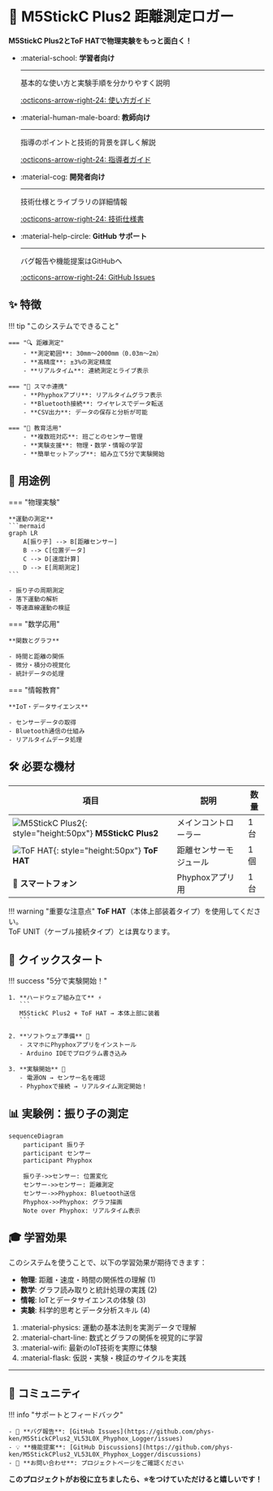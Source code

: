 # 🚀 M5StickC Plus2 距離測定ロガー

**M5StickC Plus2とToF HATで物理実験をもっと面白く！**

<div class="grid cards" markdown>

-   :material-school: **学習者向け**

    ---

    基本的な使い方と実験手順を分かりやすく説明

    [:octicons-arrow-right-24: 使い方ガイド](student.md)

-   :material-human-male-board: **教師向け**

    ---

    指導のポイントと技術的背景を詳しく解説

    [:octicons-arrow-right-24: 指導者ガイド](teacher.md)

-   :material-cog: **開発者向け**

    ---

    技術仕様とライブラリの詳細情報

    [:octicons-arrow-right-24: 技術仕様書](docs.md)

-   :material-help-circle: **GitHub サポート**

    ---

    バグ報告や機能提案はGitHubへ

    [:octicons-arrow-right-24: GitHub Issues](https://github.com/phys-ken/M5StickCPlus2_VL53L0X_Phyphox_Logger/issues)

</div>

## ✨ 特徴

!!! tip "このシステムでできること"
    
    === "🔍 距離測定"
        - **測定範囲**: 30mm～2000mm（0.03m～2m）
        - **高精度**: ±3%の測定精度
        - **リアルタイム**: 連続測定とライブ表示
    
    === "📱 スマホ連携"
        - **Phyphoxアプリ**: リアルタイムグラフ表示
        - **Bluetooth接続**: ワイヤレスでデータ転送
        - **CSV出力**: データの保存と分析が可能
    
    === "🏫 教育活用"
        - **複数班対応**: 班ごとのセンサー管理
        - **実験支援**: 物理・数学・情報の学習
        - **簡単セットアップ**: 組み立て5分で実験開始

## 🎯 用途例

=== "物理実験"

    **運動の測定**
    ```mermaid
    graph LR
        A[振り子] --> B[距離センサー]
        B --> C[位置データ]
        C --> D[速度計算]
        D --> E[周期測定]
    ```
    
    - 振り子の周期測定
    - 落下運動の解析
    - 等速直線運動の検証

=== "数学応用"

    **関数とグラフ**
    
    - 時間と距離の関係
    - 微分・積分の視覚化
    - 統計データの処理

=== "情報教育"

    **IoT・データサイエンス**
    
    - センサーデータの取得
    - Bluetooth通信の仕組み
    - リアルタイムデータ処理

## 🛠️ 必要な機材

| 項目 | 説明 | 数量 |
|------|------|------|
| ![M5StickC Plus2](https://static-cdn.m5stack.com/resource/docs/products/core/M5StickC%20PLUS2/img-b1bca00e-5fb1-4126-9abe-ae7f06b23073.webp){: style="height:50px"} **M5StickC Plus2** | メインコントローラー | 1台 |
| ![ToF HAT](https://static-cdn.m5stack.com/resource/docs/products/hat/hat-tof/img-9a8e4b3e-4511-407b-bed4-ab8c0498bd7c.webp){: style="height:50px"} **ToF HAT** | 距離センサーモジュール | 1個 |
| 📱 **スマートフォン** | Phyphoxアプリ用 | 1台 |

!!! warning "重要な注意点"
    **ToF HAT**（本体上部装着タイプ）を使用してください。  
    ToF UNIT（ケーブル接続タイプ）とは異なります。

## 🚀 クイックスタート

!!! success "5分で実験開始！"

    1. **ハードウェア組み立て** ⚡
       ```
       M5StickC Plus2 + ToF HAT → 本体上部に装着
       ```

    2. **ソフトウェア準備** 📱
       - スマホにPhyphoxアプリをインストール
       - Arduino IDEでプログラム書き込み

    3. **実験開始** 🎉
       - 電源ON → センサー名を確認
       - Phyphoxで接続 → リアルタイム測定開始！

## 📊 実験例：振り子の測定

```mermaid
sequenceDiagram
    participant 振り子
    participant センサー
    participant Phyphox
    
    振り子->>センサー: 位置変化
    センサー->>センサー: 距離測定
    センサー->>Phyphox: Bluetooth送信
    Phyphox->>Phyphox: グラフ描画
    Note over Phyphox: リアルタイム表示
```

## 🎓 学習効果

<div class="annotate" markdown>

このシステムを使うことで、以下の学習効果が期待できます：

- **物理**: 距離・速度・時間の関係性の理解 (1)
- **数学**: グラフ読み取りと統計処理の実践 (2)  
- **情報**: IoTとデータサイエンスの体験 (3)
- **実験**: 科学的思考とデータ分析スキル (4)

</div>

1. :material-physics: 運動の基本法則を実測データで理解
2. :material-chart-line: 数式とグラフの関係を視覚的に学習
3. :material-wifi: 最新のIoT技術を実際に体験
4. :material-flask: 仮説・実験・検証のサイクルを実践

---

## 🤝 コミュニティ

!!! info "サポートとフィードバック"
    
    - 🐛 **バグ報告**: [GitHub Issues](https://github.com/phys-ken/M5StickCPlus2_VL53L0X_Phyphox_Logger/issues)
    - 💡 **機能提案**: [GitHub Discussions](https://github.com/phys-ken/M5StickCPlus2_VL53L0X_Phyphox_Logger/discussions)
    - 📧 **お問い合わせ**: プロジェクトページをご確認ください

**このプロジェクトがお役に立ちましたら、⭐をつけていただけると嬉しいです！**